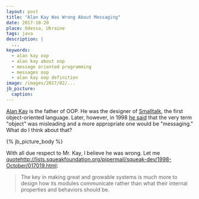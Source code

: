 ```yaml
---
layout: post
title: "Alan Kay Was Wrong About Messaging"
date: 2017-10-20
place: Odessa, Ukraine
tags: java
description: |
  ...
keywords:
  - alan kay oop
  - alan kay about oop
  - message oriented programming
  - messages oop
  - alan kay oop definition
image: /images/2017/02/...
jb_picture:
  caption:
---
```


[Alan Kay](https://en.wikipedia.org/wiki/Alan_Kay) is the father of OOP.
He was the designer of [Smalltalk](https://en.wikipedia.org/wiki/Smalltalk),
the first object-oriented language.
Later, however, in 1998
[he said](http://lists.squeakfoundation.org/pipermail/squeak-dev/1998-October/017019.html)
that the very term "object" was misleading and a more appropriate one
would be "messaging."
What do I think about that?

<!--more-->

{% jb_picture_body %}

With all due respect to Mr. Kay, I believe he was wrong. Let me
[quote]()http://lists.squeakfoundation.org/pipermail/squeak-dev/1998-October/017019.html:

> The key in making great and growable systems is much more to design how
its modules communicate rather than what their internal properties
and behaviors should be.



